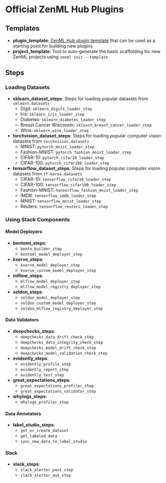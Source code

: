 # Official ZenML Hub Plugins

## Templates

- **plugin_template**: [ZenML Hub plugin template](https://github.com/zenml-io/zenml-hub-plugin-template) 
that can be used as a starting point for building new plugins
- **project_template**: Tool to auto-generate the basic scaffolding for new 
ZenML projects using `zenml init --template`

## Steps

### Loading Datasets

- **sklearn_dataset_steps**: Steps for loading popular datasets from `sklearn.datasets`
    - Digit: `sklearn_digits_loader_step`
    - Iris: `sklearn_iris_loader_step`
    - Diabetes: `sklearn_diabetes_loader_step`
    - Breast Cancer Wisconsin: `sklearn_breast_cancer_loader_step`
    - Wine: `sklearn_wine_loader_step`
- **torchvision_dataset_steps**: Steps for loading popular computer vision datasets from `torchvision.datasets`
    - MNIST: `pytorch_mnist_loader_step`
    - Fashion-MNIST: `pytorch_fashion_mnist_loader_step`
    - CIFAR-10: `pytorch_cifar10_loader_step`
    - CIFAR-100: `pytorch_cifar100_loader_step`
- **tensorflow_dataset_steps**: Steps for loading popular computer vision datasets from `tf.keras.datasets`
    - CIFAR-10: `tensorflow_cifar10_loader_step`
    - CIFAR-100: `tensorflow_cifar100_loader_step`
    - Fashion-MNIST: `tensorflow_fashion_mnist_loader_step`
    - IMDB: `tensorflow_imdb_loader_step`
    - MNIST: `tensorflow_mnist_loader_step`
    - Reuters: `tensorflow_reuters_loader_step`

### Using Stack Components

#### Model Deployers

- **bentoml_steps**:
    - `bento_builder_step`
    - `bentoml_model_deployer_step`
- **kserve_steps**: 
    - `kserve_model_deployer_step`
    - `kserve_custom_model_deployer_step`
- **mlflow_steps**: 
    - `mlflow_model_deployer_step`
    - `mlflow_model_registry_deployer_step`
- **seldon_steps**: 
    - `seldon_model_deployer_step`
    - `seldon_custom_model_deployer_step`
    - `seldon_mlflow_registry_deployer_step`

#### Data Validators

- **deepchecks_steps**: 
    - `deepchecks_data_drift_check_step`
    - `deepchecks_data_integrity_check_step`
    - `deepchecks_model_drift_check_step`
    - `deepchecks_model_validation_check_step`
- **evidently_steps**: 
    - `evidently_profile_step`
    - `evidently_report_step`
    - `evidently_test_step`
- **great_expectations_steps**: 
    - `great_expectations_profiler_step`
    - `great_expectations_validator_step`
- **whylogs_steps**: 
    - `whylogs_profiler_step`

#### Data Annotators

- **label_studio_steps**: 
    - `get_or_create_dataset`
    - `get_labeled_data`
    - `sync_new_data_to_label_studio`

#### Slack

- **slack_steps**:
    - `slack_alerter_post_step`
    - `slack_alerter_ask_step`
